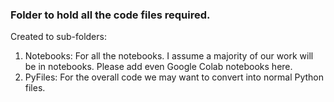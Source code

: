 ### Folder to hold all the code files required. 

Created to sub-folders:
1. Notebooks: For all the notebooks. I assume a majority of our work will be in notebooks. Please add even Google Colab notebooks here. 
2. PyFiles: For the overall code we may want to convert into normal Python files. 
